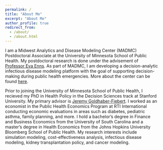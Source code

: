 ```yaml
---
permalink: /
title: "About Me"
excerpt: "About Me"
author_profile: true
redirect_from: 
  - /about/
  - /about.html
---
```


I am a Midwest Analytics and Disease Modeling Center (MADMC) Postdoctoral Associate at the University of Minnesota School of Public Health. My postdoctoral research is done under the advisement of [Professor Eva Enns](https://directory.sph.umn.edu/bio/sph-a-z/eva-enns). As part of MADMC, I am developing a decision-analytic infectious disease modeling platform with the goal of supporting decision-making during public health emergencies. More about the center can be found [here](https://www.sph.umn.edu/research/centers/midwest-analytics-and-disease-modeling/). 

Prior to joining the University of Minnesota School of Public Health, I recieved my PhD in Health Policy in the Decision Sciences track at Stanford University. My primary advisor is [Jeremy Goldhaber-Fiebert](https://healthpolicy.fsi.stanford.edu/people/jeremy_goldhaberfiebert). I worked as an economist in the Public Health Economics Program at RTI International conducting economic evaluations in areas such as diabetes, pediatric asthma, family planning, and more. I hold a bachelor’s degree in Finance and Business Economics from the University of South Carolina and a master’s degree in Health Economics from the Johns Hopkins University Bloomberg School of Public Health. My research interests include simulation modeling, cost-effectiveness analysis, infectious disease modeling, kidney transplantation policy, and cancer modeling.


